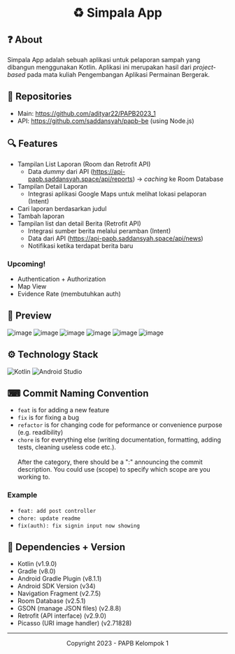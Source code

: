 <h1 align="center">
  ♻️ Simpala App
</h1>

## ❓ About 
Simpala App adalah sebuah aplikasi untuk pelaporan sampah yang dibangun menggunakan Kotlin. Aplikasi ini merupakan hasil dari _project-based_ pada mata kuliah Pengembangan Aplikasi Permainan Bergerak.

## 📁 Repositories
- Main: https://github.com/adityar22/PAPB2023_1
- API: https://github.com/saddansyah/papb-be (using Node.js)

## 🔍 Features
- Tampilan List Laporan (Room dan Retrofit API)
    - Data _dummy_ dari API (https://api-papb.saddansyah.space/api/reports) -> _caching_ ke Room Database
- Tampilan Detail Laporan
    - Integrasi aplikasi Google Maps untuk melihat lokasi pelaporan (Intent)
- Cari laporan berdasarkan judul
- Tambah laporan
- Tampilan list dan detail Berita (Retrofit API)
   - Integrasi sumber berita melalui peramban (Intent)
   - Data dari API (https://api-papb.saddansyah.space/api/news)
   - Notifikasi ketika terdapat berita baru
### Upcoming!
- Authentication + Authorization
- Map View
- Evidence Rate (membutuhkan auth)

## 📱 Preview
![image](https://github.com/adityar22/PAPB2023_1/assets/73093118/8a46106e-3db1-41bf-a5b9-4524e5dc1fc9)
![image](https://github.com/adityar22/PAPB2023_1/assets/73093118/9c532b74-8d19-4068-bac0-ae89f4dff3b4)
![image](https://github.com/adityar22/PAPB2023_1/assets/73093118/0b185ed1-7b04-43a5-93bb-18de7a2196ed)
![image](https://github.com/adityar22/PAPB2023_1/assets/73093118/271c8f2e-51c4-48fb-8dc2-c27b2868e862)
![image](https://github.com/adityar22/PAPB2023_1/assets/73093118/83a9de59-c870-45c9-91c8-ecdae4c908a9)
![image](https://github.com/adityar22/PAPB2023_1/assets/73093118/03ac502c-f8c5-4f82-8649-7092919e874a)

## ⚙️ Technology Stack
![Kotlin](https://img.shields.io/badge/kotlin-%237F52FF.svg?style=for-the-badge&logo=kotlin&logoColor=white)
![Android Studio](https://img.shields.io/badge/Android%20Studio-3DDC84.svg?style=for-the-badge&logo=android-studio&logoColor=white)

## ⌨ Commit Naming Convention
- `feat` is for adding a new feature
- `fix` is for fixing a bug
- `refactor` is for changing code for peformance or convenience purpose (e.g. readibility)
- `chore` is for everything else (writing documentation, formatting, adding tests, cleaning useless code etc.).  
<br/>After the category, there should be a ":" announcing the commit description. You could use (scope) to specify which scope are you working to.

### Example
- `feat: add post controller` <br/>
- `chore: update readme` <br/>
- `fix(auth): fix signin input now showing`

## 🔗 Dependencies + Version
- Kotlin (v1.9.0)
- Gradle (v8.0)
- Android Gradle Plugin (v8.1.1)
- Android SDK Version (v34)
- Navigation Fragment (v2.7.5)
- Room Database (v2.5.1)
- GSON (manage JSON files) (v2.8.8)
- Retrofit (API interface) (v2.9.0)
- Picasso (URI image handler) (v2.71828)

---
<p align="center">
  Copyright 2023 - PAPB Kelompok 1
</p>
